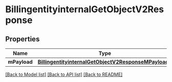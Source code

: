 # BillingentityinternalGetObjectV2Response

## Properties
Name | Type | Description | Notes
------------ | ------------- | ------------- | -------------
**mPayload** | [**BillingentityinternalGetObjectV2ResponseMPayload***](BillingentityinternalGetObjectV2ResponseMPayload.md) |  | 

[[Back to Model list]](../README.md#documentation-for-models) [[Back to API list]](../README.md#documentation-for-api-endpoints) [[Back to README]](../README.md)


